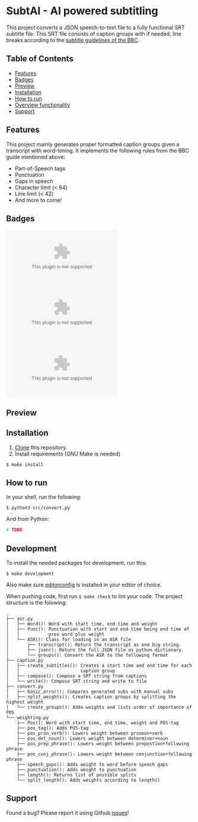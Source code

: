 # SubtAI - AI powered subtitling

This project converts a JSON speech-to-text file to a fully functional SRT
subtitle file. This SRT file consists of caption groups with if needed, line
breaks according to the [subtitle guidelines of the
BBC](https://bbc.github.io/subtitle-guidelines/#Break-at-natural-points).


## Table of Contents

- [Features](#features)
- [Badges](#badges)
- [Preview](#preview)
- [Installation](#installation)
- [How to run](#how_to_run)
- [Overview functionality](#overview_functionality)
- [Support](#support)

## Features

This project mainly generates proper formatted caption groups given a
transcript with word-timing. It implements the following rules from the BBC
guide mentioned above:

- Part-of-Speech tags
- Punctuation
- Gaps in speech
- Character limit (< 84)
- Line limit (< 42)
- And more to come!


## Badges

![Issues](https://img.shields.io/github/issues-raw/yochem/effect.ai?style=for-the-badge)
![Last Commit](https://img.shields.io/github/last-commit/yochem/effect.ai?style=for-the-badge)
![Licence](https://img.shields.io/github/license/yochem/effect.ai?style=for-the-badge)

## Preview

<INSERT VIDEO WITH SUBTITLES>

## Installation
1. [Clone](https://bit.ly/2BcAdRs) this repository.
2. Install requirements (GNU Make is needed)

```shell
$ make install
```

## How to run

In your shell, run the following:

```shell
$ python3 src/convert.py
```

And from Python:

```python
# TODO
```

## Development

To install the needed packages for development, run this:

```shell
$ make development
```

Also make sure [editorconfig](editorconfig.org/) is installed in your editor
of choice.

When pushing code, first run `$ make check` to lint your code. The project
structure is the folowing:

```
.
├── asr.py
│   ├── Word(): Word with start time, end time and weight
│   ├── Punc(): Punctuation with start and end time being end time of
│   │           prev word plus weight
│   └── ASR(): Class for loading in an ASR file
│       ├── transcript(): Return the transcript as one big string.
│       ├── json(): Return the full JSON file as python dictionary.
│       └── groups(): Convert the ASR to the following format
├── caption.py
|   ├── create_subtitles(): Creates a start time and end time for each
│   │                       caption group
│   ├── compose(): Compose a SRT string from captions
│   └── write(): Compose SRT string and write to file
├── convert.py
│   ├── basic_error(): Compares generated subs with manual subs
|   ├── split_weights(): Creates caption groups by splitting the highest weight
|   └── create_groups(): Adds weights and lists order of importance of POS
└── weighting.py
    ├── Pos(): Word with start time, end time, weight and POS-tag
    ├── pos_tag(): Adds POS-tag
    ├── pos_pron_verb(): Lowers weight between pronoun+verb
    ├── pos_det_noun(): Lowers weight between determiner+noun  
    ├── pos_prep_phrase(): Lowers weight between prepostion+following phrase
    ├── pos_conj_phrase(): Lowers weight between conjunction+following phrase
    ├── speech_gaps(): Adds weight to word before speech gaps
    ├── punctuation(): Adds weight to punctuation
    ├── length(): Returns list of possible splits
    └── split_length(): Adds weights according to length()
```

## Support
Found a bug? Please report it using Github
[issues](https://github.com/yochem/effect.ai/issues)!
